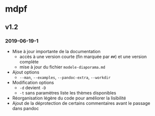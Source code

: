 # mdpf

## v1.2 

### 2019-06-19-1

- Mise à jour importante de la documentation
    - accès à une version courte (fin marquée par `##`) et une version complète
    - mise à jour du fichier `modele-diaporama.md`
- Ajout options
    - `--man`, `--examples`, `--pandoc-extra`, `--workdir`
- Modification options
    - `-d` devient `-D`
    - `-t` sans paramètres liste les thèmes disponibles
- Réorganisation légère du code pour améliorer la lisibilité
- Ajout de la déprotection de certains commentaires avant le passage dans pandoc
